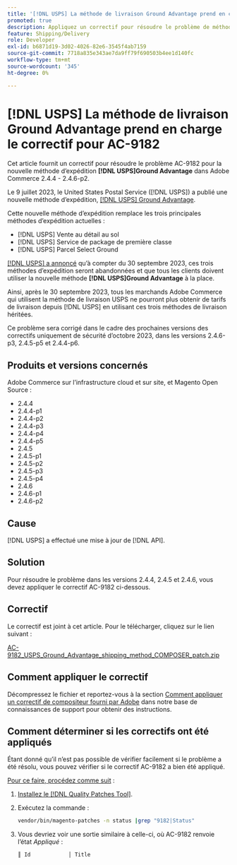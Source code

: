 ```yaml
---
title: '[!DNL USPS] La méthode de livraison Ground Advantage prend en charge le correctif pour AC-9182'
promoted: true
description: Appliquez un correctif pour résoudre le problème de méthode d’expédition  [!DNL USPS] Ground Advantage shipping method AC-9182 pour Adobe Commerce 2.4.4 - 2.4.6-p2.
feature: Shipping/Delivery
role: Developer
exl-id: b6871d19-3d02-4026-82e6-3545f4ab7159
source-git-commit: 7718a835e343ae7da9ff79f690503b4ee1d140fc
workflow-type: tm+mt
source-wordcount: '345'
ht-degree: 0%

---
```


# [!DNL USPS] La méthode de livraison Ground Advantage prend en charge le correctif pour AC-9182

Cet article fournit un correctif pour résoudre le problème AC-9182 pour la nouvelle méthode d’expédition **[!DNL USPS]Ground Advantage** dans Adobe Commerce 2.4.4 - 2.4.6-p2.

Le 9 juillet 2023, le United States Postal Service ([!DNL USPS]) a publié une nouvelle méthode d’expédition, [[!DNL USPS] Ground Advantage](https://www.usps.com/ship/ground-advantage.htm).

Cette nouvelle méthode d’expédition remplace les trois principales méthodes d’expédition actuelles :

* [!DNL USPS] Vente au détail au sol
* [!DNL USPS] Service de package de première classe
* [!DNL USPS] Parcel Select Ground

[[!DNL USPS] a annoncé](https://faq.usps.com/s/article/USPS-Ground-Advantage#how_it_works) qu’à compter du 30 septembre 2023, ces trois méthodes d’expédition seront abandonnées et que tous les clients doivent utiliser la nouvelle méthode **[!DNL USPS]Ground Advantage** à la place.

Ainsi, après le 30 septembre 2023, tous les marchands Adobe Commerce qui utilisent la méthode de livraison USPS ne pourront plus obtenir de tarifs de livraison depuis [!DNL USPS] en utilisant ces trois méthodes de livraison héritées.

Ce problème sera corrigé dans le cadre des prochaines versions des correctifs uniquement de sécurité d’octobre 2023, dans les versions 2.4.6-p3, 2.4.5-p5 et 2.4.4-p6.

## Produits et versions concernés

Adobe Commerce sur l’infrastructure cloud et sur site, et Magento Open Source :

* 2.4.4
* 2.4.4-p1
* 2.4.4-p2
* 2.4.4-p3
* 2.4.4-p4
* 2.4.4-p5
* 2.4.5
* 2.4.5-p1
* 2.4.5-p2
* 2.4.5-p3
* 2.4.5-p4
* 2.4.6
* 2.4.6-p1
* 2.4.6-p2

## Cause

[!DNL USPS] a effectué une mise à jour de [!DNL API].

## Solution

Pour résoudre le problème dans les versions 2.4.4, 2.4.5 et 2.4.6, vous devez appliquer le correctif AC-9182 ci-dessous.

## Correctif

Le correctif est joint à cet article. Pour le télécharger, cliquez sur le lien suivant :

[AC-9182_USPS_Ground_Advantage_shipping_method_COMPOSER_patch.zip](assets/AC-9182_USPS_Ground_Advantage_shipping_method_COMPOSER_patch.zip)

## Comment appliquer le correctif

Décompressez le fichier et reportez-vous à la section [Comment appliquer un correctif de compositeur fourni par Adobe](https://experienceleague.adobe.com/docs/commerce-knowledge-base/kb/how-to/how-to-apply-a-composer-patch-provided-by-magento.html?lang=fr) dans notre base de connaissances de support pour obtenir des instructions.

## Comment déterminer si les correctifs ont été appliqués

Étant donné qu’il n’est pas possible de vérifier facilement si le problème a été résolu, vous pouvez vérifier si le correctif AC-9182 a bien été appliqué.

<u>Pour ce faire, procédez comme suit</u> :

1. [Installez le  [!DNL Quality Patches Tool]](https://experienceleague.adobe.com/docs/commerce-operations/tools/quality-patches-tool/usage.html?lang=fr).
1. Exécutez la commande :

   ```bash
   vendor/bin/magento-patches -n status |grep "9182|Status"
   ```

1. Vous devriez voir une sortie similaire à celle-ci, où AC-9182 renvoie l’état *Appliqué* :

   ```bash
   ║ Id            │ Title                                                        │ Category        │ Origin                 │ Status      │ Details                                          ║ ║ N/A           │ ../m2-hotfixes/AC-9182_USPS_Ground_Advantage_shipping_method_COMPOSER_patch.patch      │ Other           │ Local                  │ Applied     │ Patch type: Custom                                
   ```
